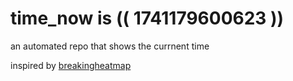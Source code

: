# time_now is (( 1741179600623 ))

an automated repo that shows the currnent time

inspired by [breakingheatmap](https://github.com/breakingheatmap/breakingheatmap)